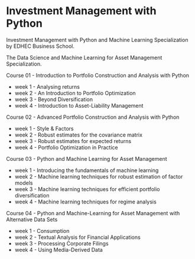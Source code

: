 # Investment Management with Python
Investment Management with Python and Machine Learning Specialization by EDHEC Business School.

The Data Science and Machine Learning for Asset Management Specialization.

Course 01 - Introduction to Portfolio Construction and Analysis with Python

  * week 1 - Analysing returns
  * week 2 - An Introduction to Portfolio Optimization
  * week 3 - Beyond Diversification
  * week 4 - Introduction to Asset-Liability Management


Course 02 - Advanced Portfolio Construction and Analysis with Python

  * week 1 - Style & Factors
  * week 2 - Robust estimates for the covariance matrix
  * week 3 - Robust estimates for expected returns
  * week 4 - Portfolio Optimization in Practice


Course 03 - Python and Machine Learning for Asset Management

  * week 1 - Introducing the fundamentals of machine learning
  * week 2 - Machine learning techniques for robust estimation of factor models
  * week 3 - Machine learning techniques for efficient portfolio diversification
  * week 4 - Machine learning techniques for regime analysis


Course 04 - Python and Machine-Learning for Asset Management with Alternative Data Sets

  * week 1 - Consumption
  * week 2 - Textual Analysis for Financial Applications
  * week 3 - Processing Corporate Filings
  * week 4 - Using Media-Derived Data
